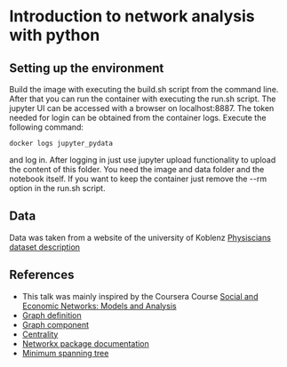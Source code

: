 # Introduction to network analysis with python
## Setting up the environment
Build the image with executing the build.sh script from the command line. After that you can run the container with executing the run.sh script.
The jupyter UI can be accessed with a browser on localhost:8887.
The token needed for login can be obtained from the container logs. Execute the following command:
```
docker logs jupyter_pydata
```
and log in. After logging in just use jupyter upload functionality to upload the content of this folder. 
You need the image and data folder and the notebook itself.
If you want to keep the container just remove the --rm option in the run.sh script.

## Data
Data was taken from a website of the university of Koblenz [Physiscians dataset description](http://konect.uni-koblenz.de/networks/moreno_innovation)

## References
- This talk was mainly inspired by the Coursera Course [Social and Economic
Networks: Models and Analysis](https://www.coursera.org/learn/social-economic-networks)
- [Graph definition](https://en.wikipedia.org/wiki/Graph_(discrete_mathematics))
- [Graph component](https://en.wikipedia.org/wiki/Component_(graph_theory))
- [Centrality](https://en.wikipedia.org/wiki/Centrality)
- [Networkx package documentation](https://networkx.github.io/documentation/stable/index.html)
- [Minimum spanning tree](https://en.wikipedia.org/wiki/Minimum_spanning_tree)


